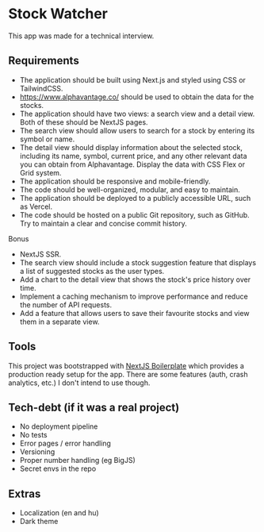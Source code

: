 # Stock Watcher

This app was made for a technical interview.

## Requirements
 - The application should be built using Next.js and styled using CSS or TailwindCSS.
 - https://www.alphavantage.co/ should be used to obtain the data for the stocks.
 - The application should have two views: a search view and a detail view. Both of these should be NextJS pages.
 - The search view should allow users to search for a stock by entering its symbol or name.
 - The detail view should display information about the selected stock, including its name, symbol, current price, and any other relevant data you can obtain from Alphavantage. Display the data with CSS Flex or Grid system.
 - The application should be responsive and mobile-friendly.
 - The code should be well-organized, modular, and easy to maintain.
 - The application should be deployed to a publicly accessible URL, such as Vercel.
 - The code should be hosted on a public Git repository, such as GitHub. Try to maintain a clear and concise commit history.

Bonus
 - NextJS SSR.
 - The search view should include a stock suggestion feature that displays a list of suggested stocks as the user types.
 - Add a chart to the detail view that shows the stock's price history over time.
 - Implement a caching mechanism to improve performance and reduce the number of API requests.
 - Add a feature that allows users to save their favourite stocks and view them in a separate view.

## Tools
This project was bootstrapped with [NextJS Boilerplate](https://github.com/ixartz/Next-js-Boilerplate) which provides a production ready setup for the app. There are some features (auth, crash analytics, etc.) I don't intend to use though.

## Tech-debt (if it was a real project)
- No deployment pipeline
- No tests
- Error pages / error handling
- Versioning
- Proper number handling (eg BigJS)
- Secret envs in the repo

## Extras
- Localization (en and hu)
- Dark theme